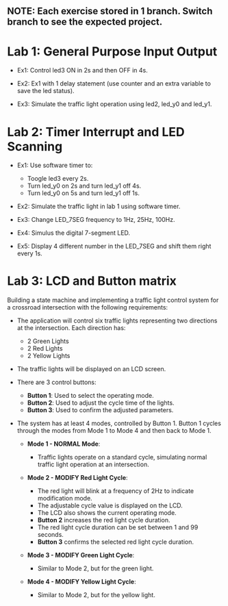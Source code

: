 ## NOTE: Each exercise stored in 1 branch. Switch branch to see the expected project.
# Lab 1: General Purpose Input Output 

- Ex1: Control led3 ON in 2s and then OFF in 4s.

- Ex2: Ex1 with 1 delay statement (use counter and an extra variable to save the led status).

- Ex3: Simulate the traffic light operation using led2, led_y0 and led_y1.

# Lab 2: Timer Interrupt and LED Scanning

- Ex1: Use software timer to:
    + Toogle led3 every 2s.
    + Turn led_y0 on 2s and turn led_y1 off 4s.
    + Turn led_y0 on 5s and turn led_y1 off 1s.

- Ex2: Simulate the traffic light in lab 1 using software timer.

- Ex3: Change LED_7SEG frequency to 1Hz, 25Hz, 100Hz.

- Ex4: Simulus the digital 7-segment LED.

- Ex5: Display 4 different number in the LED_7SEG and shift them right every 1s.

# Lab 3: LCD and Button matrix

Building a state machine and implementing a traffic light control system for a crossroad intersection with the following requirements: 

- The application will control six traffic lights representing two directions at the intersection. Each direction has:
    - 2 Green Lights
    - 2 Red Lights
    - 2 Yellow Lights
    
- The traffic lights will be displayed on an LCD screen.

- There are 3 control buttons:
    - **Button 1**: Used to select the operating mode.
    - **Button 2**: Used to adjust the cycle time of the lights.
    - **Button 3**: Used to confirm the adjusted parameters.

- The system has at least 4 modes, controlled by Button 1. Button 1 cycles through the modes from Mode 1 to Mode 4 and then back to Mode 1.
    - **Mode 1 - NORMAL Mode**:
        - Traffic lights operate on a standard cycle, simulating normal traffic light operation at an intersection.

    - **Mode 2 - MODIFY Red Light Cycle**:
        - The red light will blink at a frequency of 2Hz to indicate modification mode.
        - The adjustable cycle value is displayed on the LCD.
        - The LCD also shows the current operating mode.
        - **Button 2** increases the red light cycle duration.
        - The red light cycle duration can be set between 1 and 99 seconds.
        - **Button 3** confirms the selected red light cycle duration.

    - **Mode 3 - MODIFY Green Light Cycle**:
        - Similar to Mode 2, but for the green light.

    - **Mode 4 - MODIFY Yellow Light Cycle**:
        - Similar to Mode 2, but for the yellow light.
